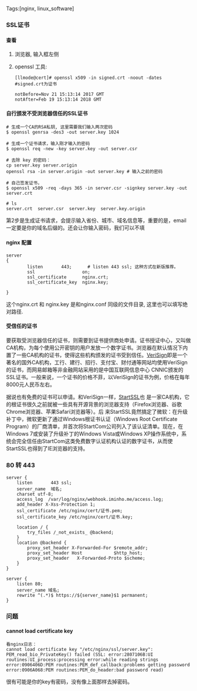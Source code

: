 Tags:[nginx, linux_software]

### SSL证书



#### 查看

1. 浏览器, 输入框左侧

2. openssl 工具:

   ```
   [llmode@cert]# openssl x509 -in signed.crt -noout -dates #signed.crt为证书
    
   notBefore=Nov 21 15:13:14 2017 GMT
   notAfter=Feb 19 15:13:14 2018 GMT
   ```




#### 自行颁发不受浏览器信任的SSL证书

```
# 生成一个CA的RSA私钥, 这里需要我们输入两次密码 
$ openssl genrsa -des3 -out server.key 1024
 
# 生成一个证书请求，输入刚才输入的密码
$ openssl req -new -key server.key -out server.csr
 
# 去除 key 的密码：
cp server.key server.origin
openssl rsa -in server.origin -out server.key # 输入之前的密码

# 自己签发证书，
$ openssl x509 -req -days 365 -in server.csr -signkey server.key -out server.crt

# ls 
server.crt  server.csr  server.key  server.key.origin
```

第2步是生成证书请求，会提示输入省份、城市、域名信息等，重要的是，email一定要是你的域名后缀的。还会让你输入密码，我们可以不填



#### nginx 配置

```nginx
server
{
        listen       443;      # listen 443 ssl; 这种方式在新版推荐。
        ssl                  on;
        ssl_certificate      nginx.crt;
        ssl_certificate_key  nginx.key;
 
}     
```

这个nginx.crt 和 nginx.key 是和nginx.conf 同级的文件目录, 这里也可以填写绝对路径.



#### 受信任的证书

要获取受浏览器信任的证书，则需要到证书提供商处申请。证书授证中心，又叫做CA机构，为每个使用公开密钥的用户发放一个数字证书。浏览器在默认情况下内置了一些CA机构的证书，使得这些机构颁发的证书受到信任。[VeriSign](http://www.verisign.com/cn/)即是一个著名的国外CA机构，工行、建行、招行、支付宝、财付通等网站均使用VeriSign的证书，而网易邮箱等非金融网站采用的是中国互联网信息中心 CNNIC颁发的SSL证书。一般来说，一个证书的价格不菲，以VeriSign的证书为例，价格在每年8000元人民币左右。

据说也有免费的证书可以申请。和VeriSign一样，[StartSSL](http://www.startssl.com/)也 是一家CA机构，它的根证书很久之前就被一些具有开源背景的浏览器支持（Firefox浏览器、谷歌Chrome浏览器、苹果Safari浏览器等）。后 来StartSSL竟然搞定了微软：在升级补丁中，微软更新了通过Windows根证书认证（Windows Root Certificate Program）的厂商清单，并首次将StartCom公司列入了该认证清单。现在，在Windows 7或安装了升级补丁的Windows Vista或Windows XP操作系统中，系统会完全信任由StartCom这类免费数字认证机构认证的数字证书，从而使StartSSL也得到了IE浏览器的支持。



### 80 转 443

```nginx
server {
    listen       443 ssl;
    server_name  域名;
    charset utf-8;
    access_log  /var/log/nginx/webhook.iminho.me/access.log;
    add_header X-Xss-Protection 1;
    ssl_certificate /etc/nginx/cert/证书.pem;
    ssl_certificate_key /etc/nginx/cert/证书.key;

    location / {
        try_files /_not_exists_ @backend;
    }
    location @backend {
        proxy_set_header X-Forwarded-For $remote_addr;
        proxy_set_header Host            $http_host;
        proxy_set_header   X-Forwarded-Proto $scheme;
    }
}

server {
    listen 80;
    server_name 域名;
    rewrite ^(.*)$ https://${server_name}$1 permanent;
}
```





### 问题

#### cannot load certificate key 

```
看nginx日志：
cannot load certificate key "/etc/nginx/ssl/server.key": PEM_read_bio_PrivateKey() failed (SSL: error:2807106B:UI routines:UI_process:processing error:while reading strings error:0906406D:PEM routines:PEM_def_callback:problems getting password error:0906A068:PEM routines:PEM_do_header:bad password read)
```

很有可能是你的key有密码，没有像上面那样去掉密码。